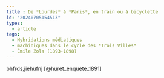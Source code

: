 ```yaml
---
title : De *Lourdes* à *Paris*, en train ou à bicyclette
id: "20240705154513"
types:
  - article
tags:
  - Hybridations médiatiques 
  - machiniques dans le cycle des *Trois Villes* 
  - Émile Zola (1893-1898)
---
```


bhfrds,jiehufnj [@huret_enquete_1891]